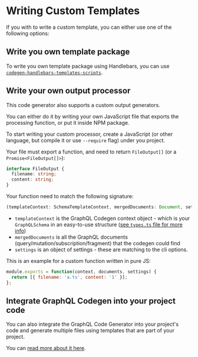 # Writing Custom Templates

If you with to write a custom template, you can either use one of the following options:

## Write you own template package

To write you own template package using Handlebars, you can use [`codegen-handlebars-templates-scripts`](../scripts/handlebars-templates-scripts/README.md).

## Write your own output processor

This code generator also supports a custom output generators.

You can either do it by writing your own JavaScript file that exports the processing function, or put it inside NPM package.

To start writing your custom processor, create a JavaScript (or other language, but compile it or use `--require` flag) under you project.

Your file must export a function, and need to return `FileOutput[]` (or a `Promise<FileOutput[]>`):

```typescript
interface FileOutput {
  filename: string;
  content: string;
}
```

Your function need to match the following signature:

```typescript
(templateContext: SchemaTemplateContext, mergedDocuments: Document, settings: any) => FileOutput[] | Promise<FileOutput[]>;
```

* `templateContext` is the GraphQL Codegen context object - which is your `GraphQLSchema` in an easy-to-use structure ([see `types.ts` file for more info](../../packages/graphql-codegen-core/src/types.ts#L78))
* `mergedDocuments` is all the GraphQL documents (query/mutation/subscription/fragment) that the codegen could find
* `settings` is an object of settings - these are matching to the cli options.

This is an example for a custom function written in pure JS:

```js
module.exports = function(context, documents, settings) {
  return [{ filename: 'a.ts', content: '1' }];
};
```

## Integrate GraphQL Codegen into your project code

You can also integrate the GraphQL Code Generator into your project's code and generate multiple files using templates that are part of your project.

You can [read more about it here](INPUT_TYPE_PROJECT.md).
